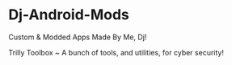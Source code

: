 # Dj-Android-Mods
Custom &amp; Modded Apps Made By Me, Dj! 

Trilly Toolbox
~ A bunch of tools, and utilities, for cyber 
security! 
